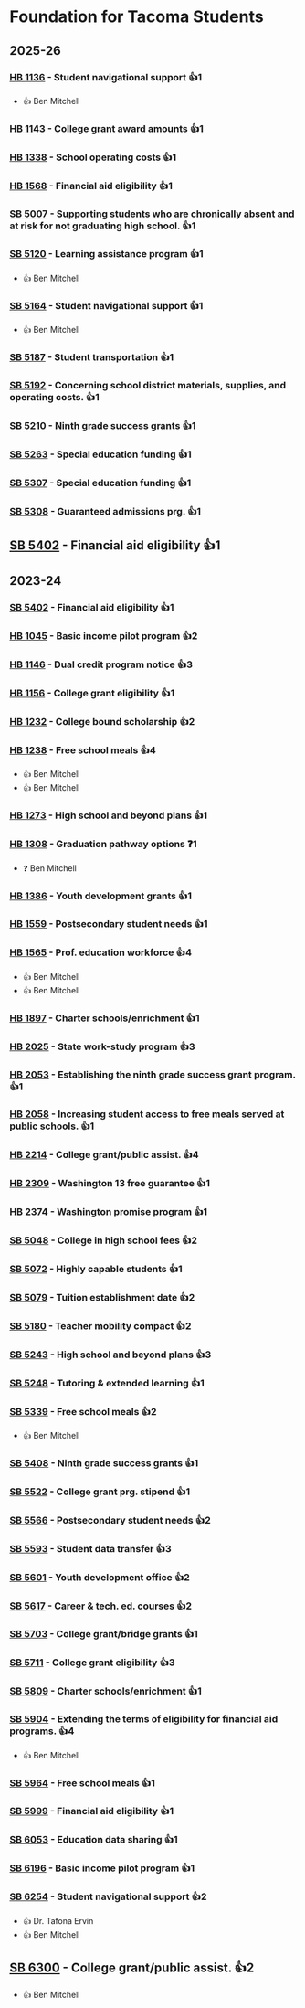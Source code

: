 # Foundation for Tacoma Students
## 2025-26

### [HB 1136](/bill/2025-26/hb/1136/) - Student navigational support 👍1  
* 👍 Ben Mitchell

### [HB 1143](/bill/2025-26/hb/1143/) - College grant award amounts 👍1  

### [HB 1338](/bill/2025-26/hb/1338/) - School operating costs 👍1  

### [HB 1568](/bill/2025-26/hb/1568/) - Financial aid eligibility 👍1  

### [SB 5007](/bill/2025-26/sb/5007/) - Supporting students who are chronically absent and at risk for not graduating high school. 👍1  

### [SB 5120](/bill/2025-26/sb/5120/) - Learning assistance program 👍1  
* 👍 Ben Mitchell

### [SB 5164](/bill/2025-26/sb/5164/) - Student navigational support 👍1  
* 👍 Ben Mitchell

### [SB 5187](/bill/2025-26/sb/5187/) - Student transportation 👍1  

### [SB 5192](/bill/2025-26/sb/5192/) - Concerning school district materials, supplies, and operating costs. 👍1  

### [SB 5210](/bill/2025-26/sb/5210/) - Ninth grade success grants 👍1  

### [SB 5263](/bill/2025-26/sb/5263/) - Special education funding 👍1  

### [SB 5307](/bill/2025-26/sb/5307/) - Special education funding 👍1  

### [SB 5308](/bill/2025-26/sb/5308/) - Guaranteed admissions prg. 👍1  

## [SB 5402](/bill/2025-26/sb/5402/) - Financial aid eligibility 👍1  

## 2023-24

### [SB 5402](/bill/2023-24/sb/5402/) - Financial aid eligibility 👍1  

### [HB 1045](/bill/2023-24/hb/1045/) - Basic income pilot program 👍2  

### [HB 1146](/bill/2023-24/hb/1146/) - Dual credit program notice 👍3  

### [HB 1156](/bill/2023-24/hb/1156/) - College grant eligibility 👍1  

### [HB 1232](/bill/2023-24/hb/1232/) - College bound scholarship 👍2  

### [HB 1238](/bill/2023-24/hb/1238/) - Free school meals 👍4  
* 👍 Ben Mitchell
* 👍 Ben Mitchell

### [HB 1273](/bill/2023-24/hb/1273/) - High school and beyond plans 👍1  

### [HB 1308](/bill/2023-24/hb/1308/) - Graduation pathway options   ❓1
* ❓ Ben Mitchell

### [HB 1386](/bill/2023-24/hb/1386/) - Youth development grants 👍1  

### [HB 1559](/bill/2023-24/hb/1559/) - Postsecondary student needs 👍1  

### [HB 1565](/bill/2023-24/hb/1565/) - Prof. education workforce 👍4  
* 👍 Ben Mitchell
* 👍 Ben Mitchell

### [HB 1897](/bill/2023-24/hb/1897/) - Charter schools/enrichment 👍1  

### [HB 2025](/bill/2023-24/hb/2025/) - State work-study program 👍3  

### [HB 2053](/bill/2023-24/hb/2053/) - Establishing the ninth grade success grant program. 👍1  

### [HB 2058](/bill/2023-24/hb/2058/) - Increasing student access to free meals served at public schools. 👍1  

### [HB 2214](/bill/2023-24/hb/2214/) - College grant/public assist. 👍4  

### [HB 2309](/bill/2023-24/hb/2309/) - Washington 13 free guarantee 👍1  

### [HB 2374](/bill/2023-24/hb/2374/) - Washington promise program 👍1  

### [SB 5048](/bill/2023-24/sb/5048/) - College in high school fees 👍2  

### [SB 5072](/bill/2023-24/sb/5072/) - Highly capable students 👍1  

### [SB 5079](/bill/2023-24/sb/5079/) - Tuition establishment date 👍2  

### [SB 5180](/bill/2023-24/sb/5180/) - Teacher mobility compact 👍2  

### [SB 5243](/bill/2023-24/sb/5243/) - High school and beyond plans 👍3  

### [SB 5248](/bill/2023-24/sb/5248/) - Tutoring & extended learning 👍1  

### [SB 5339](/bill/2023-24/sb/5339/) - Free school meals 👍2  
* 👍 Ben Mitchell

### [SB 5408](/bill/2023-24/sb/5408/) - Ninth grade success grants 👍1  

### [SB 5522](/bill/2023-24/sb/5522/) - College grant prg. stipend 👍1  

### [SB 5566](/bill/2023-24/sb/5566/) - Postsecondary student needs 👍2  

### [SB 5593](/bill/2023-24/sb/5593/) - Student data transfer 👍3  

### [SB 5601](/bill/2023-24/sb/5601/) - Youth development office 👍2  

### [SB 5617](/bill/2023-24/sb/5617/) - Career & tech. ed. courses 👍2  

### [SB 5703](/bill/2023-24/sb/5703/) - College grant/bridge grants 👍1  

### [SB 5711](/bill/2023-24/sb/5711/) - College grant eligibility 👍3  

### [SB 5809](/bill/2023-24/sb/5809/) - Charter schools/enrichment 👍1  

### [SB 5904](/bill/2023-24/sb/5904/) - Extending the terms of eligibility for financial aid programs. 👍4  
* 👍 Ben Mitchell

### [SB 5964](/bill/2023-24/sb/5964/) - Free school meals 👍1  

### [SB 5999](/bill/2023-24/sb/5999/) - Financial aid eligibility 👍1  

### [SB 6053](/bill/2023-24/sb/6053/) - Education data sharing 👍1  

### [SB 6196](/bill/2023-24/sb/6196/) - Basic income pilot program 👍1  

### [SB 6254](/bill/2023-24/sb/6254/) - Student navigational support 👍2  
* 👍 Dr. Tafona Ervin
* 👍 Ben Mitchell

## [SB 6300](/bill/2023-24/sb/6300/) - College grant/public assist. 👍2  
* 👍 Ben Mitchell
